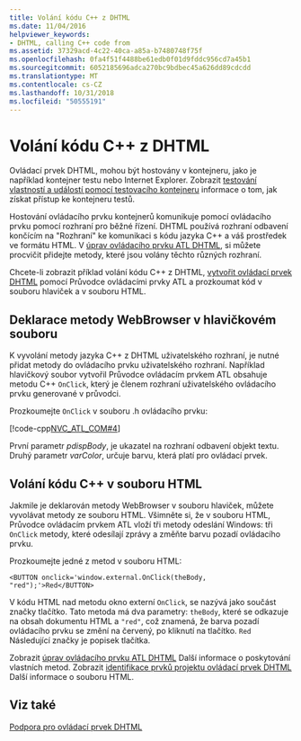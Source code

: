 ```yaml
---
title: Volání kódu C++ z DHTML
ms.date: 11/04/2016
helpviewer_keywords:
- DHTML, calling C++ code from
ms.assetid: 37329acd-4c22-40ca-a85a-b7480748f75f
ms.openlocfilehash: 0fa4f51f4488be61edb0f01d9fddc956cd7a45b1
ms.sourcegitcommit: 6052185696adca270bc9bdbec45a626dd89cdcdd
ms.translationtype: MT
ms.contentlocale: cs-CZ
ms.lasthandoff: 10/31/2018
ms.locfileid: "50555191"
---
```

# <a name="calling-c-code-from-dhtml"></a>Volání kódu C++ z DHTML

Ovládací prvek DHTML, mohou být hostovány v kontejneru, jako je například kontejner testu nebo Internet Explorer. Zobrazit [testování vlastností a událostí pomocí testovacího kontejneru](../mfc/testing-properties-and-events-with-test-container.md) informace o tom, jak získat přístup ke kontejneru testů.

Hostování ovládacího prvku kontejnerů komunikuje pomocí ovládacího prvku pomocí rozhraní pro běžné řízení. DHTML používá rozhraní odbavení končícím na "Rozhraní" ke komunikaci s kódu jazyka C++ a váš prostředek ve formátu HTML. V [úprav ovládacího prvku ATL DHTML](../atl/modifying-the-atl-dhtml-control.md), si můžete procvičit přidejte metody, které jsou volány těchto různých rozhraní.

Chcete-li zobrazit příklad volání kódu C++ z DHTML, [vytvořit ovládací prvek DHTML](../atl/creating-an-atl-dhtml-control.md) pomocí Průvodce ovládacími prvky ATL a prozkoumat kód v souboru hlaviček a v souboru HTML.

## <a name="declaring-webbrowser-methods-in-the-header-file"></a>Deklarace metody WebBrowser v hlavičkovém souboru

K vyvolání metody jazyka C++ z DHTML uživatelského rozhraní, je nutné přidat metody do ovládacího prvku uživatelského rozhraní. Například hlavičkový soubor vytvořil Průvodce ovládacím prvkem ATL obsahuje metodu C++ `OnClick`, který je členem rozhraní uživatelského ovládacího prvku generované v průvodci.

Prozkoumejte `OnClick` v souboru .h ovládacího prvku:

[!code-cpp[NVC_ATL_COM#4](../atl/codesnippet/cpp/calling-cpp-code-from-dhtml_1.h)]

První parametr *pdispBody*, je ukazatel na rozhraní odbavení objekt textu. Druhý parametr *varColor*, určuje barvu, která platí pro ovládací prvek.

## <a name="calling-c-code-in-the-html-file"></a>Volání kódu C++ v souboru HTML

Jakmile je deklarován metody WebBrowser v souboru hlaviček, můžete vyvolávat metody ze souboru HTML. Všimněte si, že v souboru HTML, Průvodce ovládacím prvkem ATL vloží tři metody odeslání Windows: tři `OnClick` metody, které odesílají zprávy a změňte barvu pozadí ovládacího prvku.

Prozkoumejte jedné z metod v souboru HTML:

`<BUTTON onclick='window.external.OnClick(theBody, "red");'>Red</BUTTON>`

V kódu HTML nad metodu okno externí `OnClick`, se nazývá jako součást značky tlačítko. Tato metoda má dva parametry: `theBody`, které se odkazuje na obsah dokumentu HTML a `"red"`, což znamená, že barva pozadí ovládacího prvku se změní na červený, po kliknutí na tlačítko. `Red` Následující značky je popisek tlačítka.

Zobrazit [úprav ovládacího prvku ATL DHTML](../atl/modifying-the-atl-dhtml-control.md) Další informace o poskytování vlastních metod. Zobrazit [identifikace prvků projektu ovládací prvek DHTML](../atl/identifying-the-elements-of-the-dhtml-control-project.md) Další informace o souboru HTML.

## <a name="see-also"></a>Viz také

[Podpora pro ovládací prvek DHTML](../atl/atl-support-for-dhtml-controls.md)

